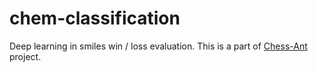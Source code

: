 # chem-classification

Deep learning in smiles win / loss evaluation.
This is a part of [Chess-Ant](https://github.com/akuroiwa/chess-ant) project.
